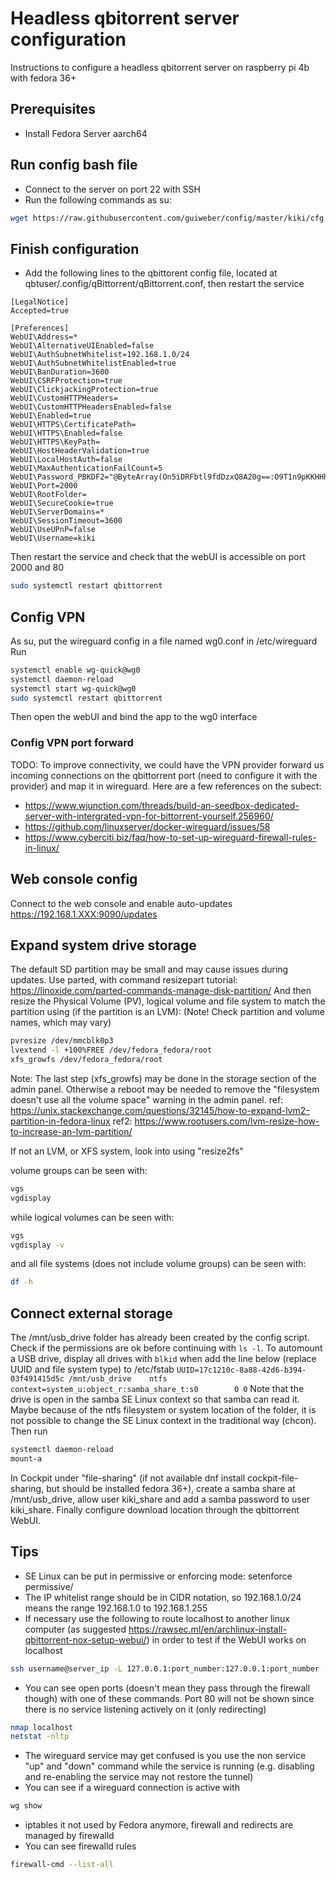 # Headless qbitorrent server configuration
Instructions to configure a headless qbitorrent server on raspberry pi 4b with fedora 36+

## Prerequisites
- Install Fedora Server aarch64

## Run config bash file
- Connect to the server on port 22 with SSH
- Run the following commands as su:
 ```bash
 wget https://raw.githubusercontent.com/guiweber/config/master/kiki/cfg.sh -O cfg.sh && bash cfg.sh | tee cfg.log
```

## Finish configuration
- Add the following lines to the qbittorent config file, located at qbtuser/.config/qBittorrent/qBittorrent.conf,  then restart the service
 ```
[LegalNotice]
Accepted=true

[Preferences]
WebUI\Address=*
WebUI\AlternativeUIEnabled=false
WebUI\AuthSubnetWhitelist=192.168.1.0/24
WebUI\AuthSubnetWhitelistEnabled=true
WebUI\BanDuration=3600
WebUI\CSRFProtection=true
WebUI\ClickjackingProtection=true
WebUI\CustomHTTPHeaders=
WebUI\CustomHTTPHeadersEnabled=false
WebUI\Enabled=true
WebUI\HTTPS\CertificatePath=
WebUI\HTTPS\Enabled=false
WebUI\HTTPS\KeyPath=
WebUI\HostHeaderValidation=true
WebUI\LocalHostAuth=false
WebUI\MaxAuthenticationFailCount=5
WebUI\Password_PBKDF2="@ByteArray(On5iDRFbtl9fdDzxQ8A20g==:O9T1n9pKKHHhSFoIngteoL8oevZBynj7W4uDoCvBYmRMVPKw9fHm3yuyqfIRQ6XkPErK29ZGBhSDtiGYVxt2vA==)"
WebUI\Port=2000
WebUI\RootFolder=
WebUI\SecureCookie=true
WebUI\ServerDomains=*
WebUI\SessionTimeout=3600
WebUI\UseUPnP=false
WebUI\Username=kiki

 ```
 Then restart the service and check that the webUI is accessible on port 2000 and 80
 ```bash
 sudo systemctl restart qbittorrent
```

## Config VPN
As su, put the wireguard config in a file named wg0.conf in /etc/wireguard
Run 
```bash
systemctl enable wg-quick@wg0
systemctl daemon-reload
systemctl start wg-quick@wg0
sudo systemctl restart qbittorrent
```
Then open the webUI and bind the app to the wg0 interface

### Config VPN port forward
TODO: To improve connectivity, we could have the VPN provider forward us incoming connections on the qbittorrent port (need to configure it with the provider) and map it in wireguard. Here are a few references on the subect:
- https://www.wjunction.com/threads/build-an-seedbox-dedicated-server-with-intergrated-vpn-for-bittorrent-yourself.256960/
- https://github.com/linuxserver/docker-wireguard/issues/58
- https://www.cyberciti.biz/faq/how-to-set-up-wireguard-firewall-rules-in-linux/

## Web console config
Connect to the web console and enable auto-updates
https://192.168.1.XXX:9090/updates

## Expand system drive storage
The default SD partition may be small and may cause issues during updates. Use parted, with command resizepart
tutorial: https://linoxide.com/parted-commands-manage-disk-partition/
And then resize the Physical Volume (PV), logical volume and file system to match the partition using (if the partition is an LVM):
(Note! Check partition and volume names, which may vary)
 ```bash
pvresize /dev/mmcblk0p3
lvextend -l +100%FREE /dev/fedora_fedora/root
xfs_growfs /dev/fedora_fedora/root
```
Note: The last step (xfs_growfs) may be done in the storage section of the admin panel. Otherwise a reboot may be needed to remove the "filesystem doesn't use all the volume space" warning in the admin panel.
ref: https://unix.stackexchange.com/questions/32145/how-to-expand-lvm2-partition-in-fedora-linux
ref2: https://www.rootusers.com/lvm-resize-how-to-increase-an-lvm-partition/

If not an LVM, or XFS system, look into using "resize2fs"

volume groups can be seen with:
 ```bash
vgs
vgdisplay
```
while logical volumes can be seen with:
 ```bash
vgs
vgdisplay -v
```
and all file systems (does not include volume groups) can be seen with:
 ```bash
df -h
```

## Connect external storage
The /mnt/usb_drive folder has already been created by the config script. Check if the permissions are ok before continuing with ```ls -l```. To automount a USB drive, display all drives with ```blkid``` when add the line below (replace UUID and file system type) to /etc/fstab
```UUID=17c1210c-8a88-42d6-b394-03f491415d5c /mnt/usb_drive    ntfs    context=system_u:object_r:samba_share_t:s0        0 0```
Note that the drive is open in the samba SE Linux context so that samba can read it. Maybe because of the ntfs filesystem or system location of the folder, it is not possible to change the SE Linux context in the traditional way (chcon).
Then run
```bash
systemctl daemon-reload
mount-a
```
In Cockpit under "file-sharing" (if not available dnf install cockpit-file-sharing, but should be installed fedora 36+), create a samba share at /mnt/usb_drive, allow user kiki_share and add a samba password to user kiki_share. Finally configure download location through the qbittorrent WebUI.


## Tips
- SE Linux can be put in permissive or enforcing mode: setenforce permissive/
- The IP whitelist range should be in CIDR notation, so 192.168.1.0/24 means the range 192.168.1.0 to 192.168.1.255
- If necessary use the following to route localhost to another linux computer (as suggested https://rawsec.ml/en/archlinux-install-qbittorrent-nox-setup-webui/) in order to test if the WebUI works on localhost
 ```bash
ssh username@server_ip -L 127.0.0.1:port_number:127.0.0.1:port_number -N
```

-  You can see open ports (doesn't mean they pass through the firewall though) with one of these commands. Port 80 will not be shown since there is no service listening actively on it (only redirecting)
 ```bash
nmap localhost
netstat -nltp
```

- The wireguard service may get confused is you use the non service "up" and "down" command while the service is running (e.g. disabling and re-enabling the service may not restore the tunnel)
-  You can see if a wireguard connection is active with 
 ```bash
wg show
```

- iptables it not used by Fedora anymore, firewall and redirects are managed by firewalld
- You can see firewalld rules
```bash
firewall-cmd --list-all
```

